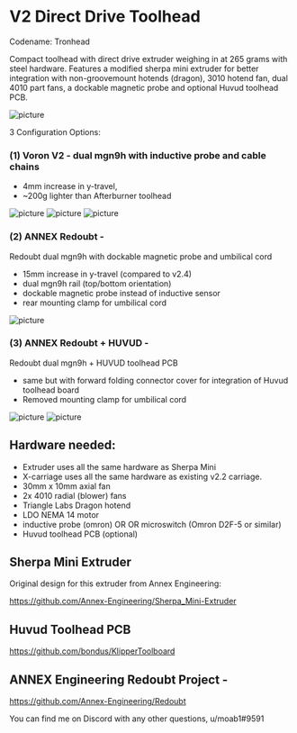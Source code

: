 # V2 Direct Drive Toolhead
Codename: Tronhead

Compact toolhead with direct drive extruder weighing in at 265 grams with steel hardware. Features a modified sherpa mini extruder for better integration with non-groovemount hotends (dragon), 3010 hotend fan, dual 4010 part fans, a dockable magnetic probe and optional Huvud toolhead PCB. 

![picture](Images/scale_weight.PNG)

3 Configuration Options:

### (1) Voron V2 - dual mgn9h with inductive probe and cable chains
- 4mm increase in y-travel, 
- ~200g lighter than Afterburner toolhead

![picture](Images/Tronhead_Voron.PNG)
![picture](Images/Tronhead_Voron_uncovered.PNG)
![picture](Images/size_compare_afterburner.PNG)


### (2) ANNEX Redoubt - 
Redoubt dual mgn9h with dockable magnetic probe and umbilical cord
- 15mm increase in y-travel (compared to v2.4)
- dual mgn9h rail (top/bottom orientation) 
- dockable magnetic probe instead of inductive sensor
- rear mounting clamp for umbilical cord

![picture](Images/Tronhead_Redoubt.PNG)

### (3) ANNEX Redoubt + HUVUD - 
Redoubt dual mgn9h + HUVUD toolhead PCB
- same but with forward folding connector cover for integration of Huvud toolhead board
- Removed mounting clamp for umbilical cord

![picture](Images/Tronhead_Huvud.PNG)
![picture](Images/Tronhead_huvud_open.PNG)

## Hardware needed:
- Extruder uses all the same hardware as Sherpa Mini
- X-carriage uses all the same hardware as existing v2.2 carriage.
- 30mm x 10mm axial fan
- 2x 4010 radial (blower) fans
- Triangle Labs Dragon hotend
- LDO NEMA 14 motor
- inductive probe (omron) OR OR microswitch (Omron D2F-5 or similar)
- Huvud toolhead PCB (optional)

## Sherpa Mini Extruder
Original design for this extruder from Annex Engineering:

https://github.com/Annex-Engineering/Sherpa_Mini-Extruder

## Huvud Toolhead PCB
https://github.com/bondus/KlipperToolboard

## ANNEX Engineering Redoubt Project -
https://github.com/Annex-Engineering/Redoubt



You can find me on Discord with any other questions, u/moab1#9591
